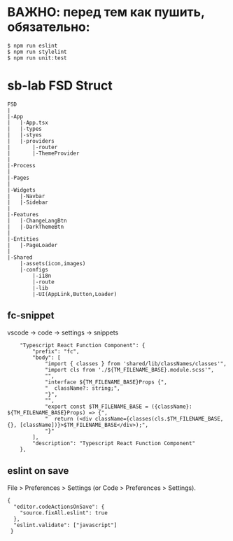# ВАЖНО: перед тем как пушить, обязательно:

```
$ npm run eslint
$ npm run stylelint
$ npm run unit:test
```

# sb-lab FSD Struct

```
FSD
|
|-App
|	|-App.tsx
|	|-types
|	|-styes
|	|-providers
|		|-router
|		|-ThemeProvider
|
|-Process
|
|-Pages
|
|-Widgets
|	|-Navbar
|	|-Sidebar
|
|-Features
|	|-ChangeLangBtn
|	|-DarkThemeBtn
|
|-Entities
|	|-PageLoader
|
|-Shared
	|-assets(icon,images)
	|-configs
		|-i18n
		|-route
		|-lib
		|-UI(AppLink,Button,Loader)
```

## fc-snippet

vscode -> code -> settings -> snippets

```
	"Typescript React Function Component": {
		"prefix": "fc",
		"body": [
			"import { classes } from 'shared/lib/classNames/classes'",
			"import cls from './${TM_FILENAME_BASE}.module.scss'",
			"",
			"interface ${TM_FILENAME_BASE}Props {",
			"  className?: string;",
			"}",
			"",
			"export const $TM_FILENAME_BASE = ({className}: ${TM_FILENAME_BASE}Props) => {",
			"  return (<div className={classes(cls.$TM_FILENAME_BASE, {}, [className])}>$TM_FILENAME_BASE</div>);",
			"}"
		],
		"description": "Typescript React Function Component"
	},
```

## eslint on save

File > Preferences > Settings (or Code > Preferences > Settings).

```
{
  "editor.codeActionsOnSave": {
    "source.fixAll.eslint": true
  },
  "eslint.validate": ["javascript"]
 }
```
